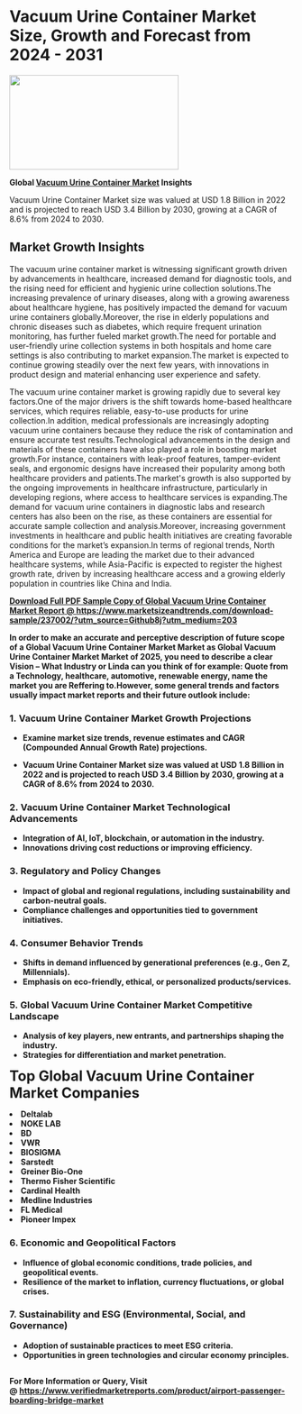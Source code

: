 <H1>Vacuum Urine Container Market Size, Growth and Forecast from 2024 - 2031</H1><img class="aligncenter size-medium wp-image-584254" src="https://thirdeyenews.in/wp-content/uploads/2024/09/Global-Market-Research-300x168.jpeg" alt="" width="300" height="168" /><p><strong>Global&nbsp;<a href="https://www.marketsizeandtrends.com/download-sample/237002/?utm_source=Github8j?utm_medium=203">Vacuum Urine Container Market</a> Insights</strong></p><p>Vacuum Urine Container Market size was valued at USD 1.8 Billion in 2022 and is projected to reach USD 3.4 Billion by 2030, growing at a CAGR of 8.6% from 2024 to 2030.</p><p><h2>Market Growth Insights</h2> <p>The vacuum urine container market is witnessing significant growth driven by advancements in healthcare, increased demand for diagnostic tools, and the rising need for efficient and hygienic urine collection solutions.The increasing prevalence of urinary diseases, along with a growing awareness about healthcare hygiene, has positively impacted the demand for vacuum urine containers globally.Moreover, the rise in elderly populations and chronic diseases such as diabetes, which require frequent urination monitoring, has further fueled market growth.The need for portable and user-friendly urine collection systems in both hospitals and home care settings is also contributing to market expansion.The market is expected to continue growing steadily over the next few years, with innovations in product design and material enhancing user experience and safety.</p> <p><strong><a href="#"></a></strong></p> <p>The vacuum urine container market is growing rapidly due to several key factors.One of the major drivers is the shift towards home-based healthcare services, which requires reliable, easy-to-use products for urine collection.In addition, medical professionals are increasingly adopting vacuum urine containers because they reduce the risk of contamination and ensure accurate test results.Technological advancements in the design and materials of these containers have also played a role in boosting market growth.For instance, containers with leak-proof features, tamper-evident seals, and ergonomic designs have increased their popularity among both healthcare providers and patients.The market's growth is also supported by the ongoing improvements in healthcare infrastructure, particularly in developing regions, where access to healthcare services is expanding.The demand for vacuum urine containers in diagnostic labs and research centers has also been on the rise, as these containers are essential for accurate sample collection and analysis.Moreover, increasing government investments in healthcare and public health initiatives are creating favorable conditions for the market’s expansion.In terms of regional trends, North America and Europe are leading the market due to their advanced healthcare systems, while Asia-Pacific is expected to register the highest growth rate, driven by increasing healthcare access and a growing elderly population in countries like China and India.</p> <p><strong><a href="#"></p><p><span class=""><strong>Download Full PDF Sample Copy of Global Vacuum Urine Container Market Report</strong> @ <a href="https://www.marketsizeandtrends.com/download-sample/237002/?utm_source=Github8j?utm_medium=203" target="_blank">https://www.marketsizeandtrends.com/download-sample/237002/?utm_source=Github8j?utm_medium=203</a></span></p><p>In order to make an accurate and perceptive description of future scope of a Global&nbsp;Vacuum Urine Container Market Market as Global&nbsp;Vacuum Urine Container Market Market of 2025, you need to describe a clear Vision &ndash; What Industry or Linda can you think of for example: Quote from a Technology, healthcare, automotive, renewable energy, name the market you are Reffering to.However, some general trends and factors usually impact market reports and their future outlook include:</p><h3>1.&nbsp;<strong>Vacuum Urine Container Market Growth Projections</strong></h3><ul><li>Examine market size trends, revenue estimates and CAGR (Compounded Annual Growth Rate) projections.</li><li><p>Vacuum Urine Container Market size was valued at USD 1.8 Billion in 2022 and is projected to reach USD 3.4 Billion by 2030, growing at a CAGR of 8.6% from 2024 to 2030.</p></li></ul><h3>2.&nbsp;<strong>Vacuum Urine Container Market Technological Advancements</strong></h3><ul><li>Integration of AI, IoT, blockchain, or automation in the industry.</li><li>Innovations driving cost reductions or improving efficiency.</li></ul><h3>3.&nbsp;<strong>Regulatory and Policy Changes</strong></h3><ul><li>Impact of global and regional regulations, including sustainability and carbon-neutral goals.</li><li>Compliance challenges and opportunities tied to government initiatives.</li></ul><h3>4.&nbsp;<strong>Consumer Behavior Trends</strong></h3><ul><li>Shifts in demand influenced by generational preferences (e.g., Gen Z, Millennials).</li><li>Emphasis on eco-friendly, ethical, or personalized products/services.</li></ul><h3>5.&nbsp;<strong>Global Vacuum Urine Container Market Competitive Landscape</strong></h3><ul><li>Analysis of key players, new entrants, and partnerships shaping the industry.</li><li>Strategies for differentiation and market penetration.</li></ul><p data-pm-slice="1 1 []"><span style="color: inherit; font-family: inherit; font-size: 25px;">Top Global Vacuum Urine Container Market Companies</span></p><div class="" data-test-id=""><p><li>Deltalab</li><li> NOKE LAB</li><li> BD</li><li> VWR</li><li> BIOSIGMA</li><li> Sarstedt</li><li> Greiner Bio-One</li><li> Thermo Fisher Scientific</li><li> Cardinal Health</li><li> Medline Industries</li><li> FL Medical</li><li> Pioneer Impex</li></p></div><h3>6.&nbsp;<strong>Economic and Geopolitical Factors</strong></h3><ul><li>Influence of global economic conditions, trade policies, and geopolitical events.</li><li>Resilience of the market to inflation, currency fluctuations, or global crises.</li></ul><h3>7.&nbsp;<strong>Sustainability and ESG (Environmental, Social, and Governance)</strong></h3><ul><li>Adoption of sustainable practices to meet ESG criteria.</li><li>Opportunities in green technologies and circular economy principles.</li></ul><h2><strong style="font-size: 14px;">For More Information or Query, Visit @&nbsp;</strong><a style="background-color: #ffffff; font-size: 14px;" href="https://www.marketsizeandtrends.com/report/vacuum-urine-container-market/" target="_blank">https://www.verifiedmarketreports.com/product/airport-passenger-boarding-bridge-market</a></h2>